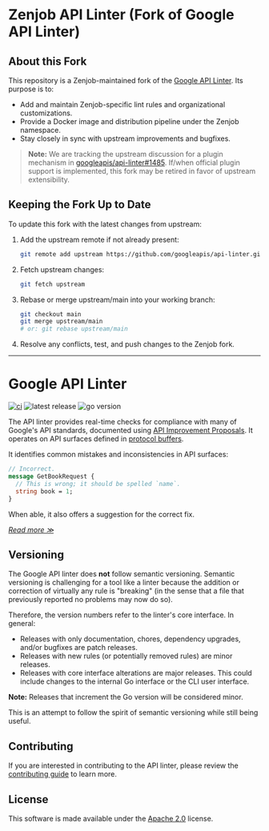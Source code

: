 # Zenjob API Linter (Fork of Google API Linter)

## About this Fork

This repository is a Zenjob-maintained fork of the [Google API Linter](https://github.com/googleapis/api-linter). Its purpose is to:

- Add and maintain Zenjob-specific lint rules and organizational customizations.
- Provide a Docker image and distribution pipeline under the Zenjob namespace.
- Stay closely in sync with upstream improvements and bugfixes.

> **Note:** We are tracking the upstream discussion for a plugin mechanism in [googleapis/api-linter#1485](https://github.com/googleapis/api-linter/issues/1485). If/when official plugin support is implemented, this fork may be retired in favor of upstream extensibility.

## Keeping the Fork Up to Date

To update this fork with the latest changes from upstream:

1. Add the upstream remote if not already present:

   ```sh
   git remote add upstream https://github.com/googleapis/api-linter.git
   ```

2. Fetch upstream changes:

   ```sh
   git fetch upstream
   ```

3. Rebase or merge upstream/main into your working branch:

   ```sh
   git checkout main
   git merge upstream/main
   # or: git rebase upstream/main
   ```

4. Resolve any conflicts, test, and push changes to the Zenjob fork.

---

# Google API Linter

[![ci](https://github.com/googleapis/api-linter/actions/workflows/ci.yaml/badge.svg)](https://github.com/googleapis/api-linter/actions/workflows/ci.yaml)
![latest release](https://img.shields.io/github/v/release/googleapis/api-linter)
![go version](https://img.shields.io/github/go-mod/go-version/googleapis/api-linter)

The API linter provides real-time checks for compliance with many of Google's
API standards, documented using [API Improvement Proposals][]. It operates on
API surfaces defined in [protocol buffers][].

It identifies common mistakes and inconsistencies in API surfaces:

```proto
// Incorrect.
message GetBookRequest {
  // This is wrong; it should be spelled `name`.
  string book = 1;
}
```

When able, it also offers a suggestion for the correct fix.

[_Read more ≫_](https://linter.aip.dev/)

## Versioning

The Google API linter does **not** follow semantic versioning. Semantic
versioning is challenging for a tool like a linter because the addition or
correction of virtually any rule is "breaking" (in the sense that a file that
previously reported no problems may now do so).

Therefore, the version numbers refer to the linter's core interface. In
general:

- Releases with only documentation, chores, dependency upgrades, and/or
  bugfixes are patch releases.
- Releases with new rules (or potentially removed rules) are minor releases.
- Releases with core interface alterations are major releases. This could
  include changes to the internal Go interface or the CLI user interface.

**Note:** Releases that increment the Go version will be considered minor.

This is an attempt to follow the spirit of semantic versioning while still
being useful.

## Contributing

If you are interested in contributing to the API linter, please review the [contributing guide](https://linter.aip.dev/contributing) to learn more.

## License

This software is made available under the [Apache 2.0][] license.

[apache 2.0]: https://www.apache.org/licenses/LICENSE-2.0
[api improvement proposals]: https://aip.dev/
[protocol buffers]: https://developers.google.com/protocol-buffers
[rule documentation]: ./rules/index.md
